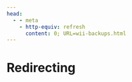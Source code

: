 ```yaml
---
head:
  - - meta
    - http-equiv: refresh
      content: 0; URL=wii-backups.html
---
```


# Redirecting
